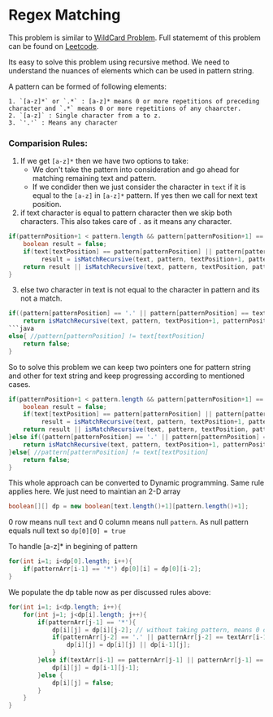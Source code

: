 # Regex Matching

This problem is similar to [WildCard Problem](https://github.com/himanshugpt/code_practise/blob/master/src/algorithms/dp/strings/WildCardPatternMatch.java). Full statememt of this problem can be found on [Leetcode](https://leetcode.com/problems/regular-expression-matching).

Its easy to solve this problem using recursive method. We need to understand the nuances of elements which can be used in pattern string. 

A pattern can be formed of following elements:
```
1. `[a-z]*` or `.*` : [a-z]* means 0 or more repetitions of preceding character and `.*` means 0 or more repetitions of any chaarcter. 
2. `[a-z]` : Single character from a to z.
3. `'.'` : Means any character
```
### Comparision Rules:
1. If we get `[a-z]*` then we have two options to take:
	* We don't take the pattern into consideration and go ahead for matching remaining text and pattern. 
	* If we condider then we just consider the character in `text` if it is equal to the `[a-z]` in `[a-z]*` pattern. If yes then we call for next text position. 
2. if text character is equal to pattern character then we skip both characters. This also takes care of `.` as it means any character. 
```java
if(patternPosition+1 < pattern.length && pattern[patternPosition+1] == '*'){
	boolean result = false;
	if(text[textPosition] == pattern[patternPosition] || pattern[patternPosition] == '.' )
		 result = isMatchRecursive(text, pattern, textPosition+1, patternPosition);
	return result || isMatchRecursive(text, pattern, textPosition, patternPosition+2);// we skip current pattern
}
```
3. else two character in text is not equal to the character in pattern and its not a match. 
```java
if((pattern[patternPosition] == '.' || pattern[patternPosition] == text[textPosition]))
	return isMatchRecursive(text, pattern, textPosition+1, patternPosition+1);
```java
else{ //pattern[patternPosition] != text[textPosition]
	return false;
}
```

So to solve this problem we can keep two pointers one for pattern string and other for text string and keep progressing according to mentioned cases. 

```java
if(patternPosition+1 < pattern.length && pattern[patternPosition+1] == '*'){
	boolean result = false;
	if(text[textPosition] == pattern[patternPosition] || pattern[patternPosition] == '.' )
		 result = isMatchRecursive(text, pattern, textPosition+1, patternPosition);
	return result || isMatchRecursive(text, pattern, textPosition, patternPosition+2);// we skip current pattern
}else if((pattern[patternPosition] == '.' || pattern[patternPosition] == text[textPosition]) ){
	return isMatchRecursive(text, pattern, textPosition+1, patternPosition+1);
}else{ //pattern[patternPosition] != text[textPosition]
	return false;
}
```

This whole approach can be converted to Dynamic programming. Same rule applies here. We just need to maintian an 2-D array 
```java
boolean[][] dp = new boolean[text.length()+1][pattern.length()+1];
```
0 row means null `text` and 0 column means null `pattern`. As null pattern equals null text so 
`dp[0][0] = true`

To handle [a-z]* in begining of pattern
```java
for(int i=1; i<dp[0].length; i++){
	if(patternArr[i-1] == '*') dp[0][i] = dp[0][i-2];
}
```

We populate the dp table now as per discussed rules above:
```java
for(int i=1; i<dp.length; i++){
	for(int j=1; j<dp[i].length; j++){
		if(patternArr[j-1] == '*'){
			dp[i][j] = dp[i][j-2]; // without taking pattern, means 0 occurance of [a-z]*
			if(patternArr[j-2] == '.' || patternArr[j-2] == textArr[i-1]){
				dp[i][j] = dp[i][j] || dp[i-1][j];
			}
		}else if(textArr[i-1] == patternArr[j-1] || patternArr[j-1] == '.'){
			dp[i][j] = dp[i-1][j-1];
		}else {
			dp[i][j] = false;
		}
	}
}
```
